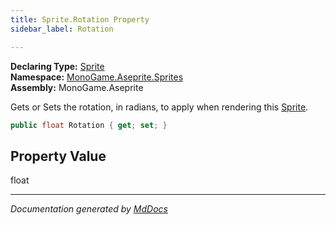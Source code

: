 ```yaml
---
title: Sprite.Rotation Property
sidebar_label: Rotation

---
```


**Declaring Type:** [Sprite](../)  
**Namespace:** [MonoGame.Aseprite.Sprites](../../)  
**Assembly:** MonoGame.Aseprite

Gets or Sets the rotation, in radians, to apply when rendering this [Sprite](../).

```csharp
public float Rotation { get; set; }
```

## Property Value

float

___

*Documentation generated by [MdDocs](https://github.com/ap0llo/mddocs)*

